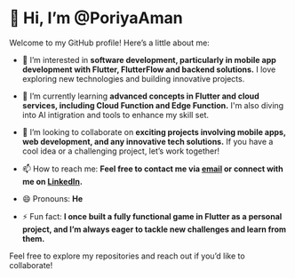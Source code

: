 # 👋 Hi, I’m @PoriyaAman

Welcome to my GitHub profile! Here’s a little about me:

- 👀 I’m interested in **software development, particularly in mobile app development with Flutter, FlutterFlow and backend solutions.** I love exploring new technologies and building innovative projects.

- 🌱 I’m currently learning **advanced concepts in Flutter and cloud services, including Cloud Function and Edge Function.** I'm also diving into AI intigration and tools to enhance my skill set.

- 💞️ I’m looking to collaborate on **exciting projects involving mobile apps, web development, and any innovative tech solutions.** If you have a cool idea or a challenging project, let’s work together!

- 📫 How to reach me: **Feel free to contact me via [email](developer.amanporiya@gmail.com) or connect with me on [LinkedIn](https://www.linkedin.com/in/your-profile).** 

- 😄 Pronouns: **He** 

- ⚡ Fun fact: **I once built a fully functional game in Flutter as a personal project, and I’m always eager to tackle new challenges and learn from them.** 

Feel free to explore my repositories and reach out if you’d like to collaborate!


<!---
PoriyaAman/PoriyaAman is a ✨ special ✨ repository because its `README.md` (this file) appears on your GitHub profile.
You can click the Preview link to take a look at your changes.
--->
